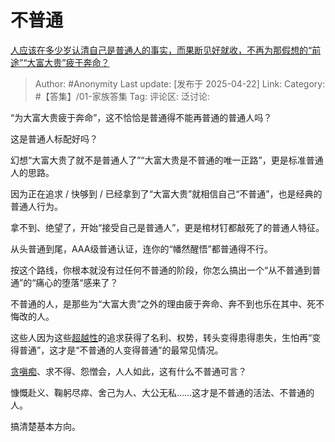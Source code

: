 # 不普通
[人应该在多少岁认清自己是普通人的事实，而果断见好就收，不再为那假想的“前途”“大富大贵”疲于奔命？](https://www.zhihu.com/question/1896541632217719189/answer/1897900272115771169)

> Author: #Anonymity
> Last update: [发布于 2025-04-22]
> Link:
> Category: #【答集】/01-家族答集 
> Tag:
> 评论区:
> 泛讨论:

“为大富大贵疲于奔命”，这不恰恰是普通得不能再普通的普通人吗？

这是普通人标配好吗？

幻想“大富大贵了就不是普通人了”“大富大贵是不普通的唯一正路”，更是标准普通人的思路。

因为正在追求 / 快够到 / 已经拿到了“大富大贵”就相信自己“不普通”，也是经典的普通人行为。

拿不到、绝望了，开始“接受自己是普通人”，更是棺材钉都敲死了的普通人特征。

从头普通到尾，AAA级普通认证，连你的“幡然醒悟”都普通得不行。

按这个路线，你根本就没有过任何不普通的阶段，你怎么搞出一个“从不普通到普通”的“痛心的堕落“感来了？

  

不普通的人，是那些为“大富大贵”之外的理由疲于奔命、奔不到也乐在其中、死不悔改的人。

这些人因为这些[超越性](https://zhida.zhihu.com/search?content_id=723994599&content_type=Answer&match_order=1&q=%E8%B6%85%E8%B6%8A%E6%80%A7&zhida_source=entity)的追求获得了名利、权势，转头变得患得患失，生怕再“变得普通”，这才是“不普通的人变得普通”的最常见情况。

[贪嗔痴](https://zhida.zhihu.com/search?content_id=723994599&content_type=Answer&match_order=1&q=%E8%B4%AA%E5%97%94%E7%97%B4&zhida_source=entity)、求不得、怨憎会，人人如此，这有什么不普通可言？

慷慨赴义、鞠躬尽瘁、舍己为人、大公无私……这才是不普通的活法、不普通的人。

搞清楚基本方向。
